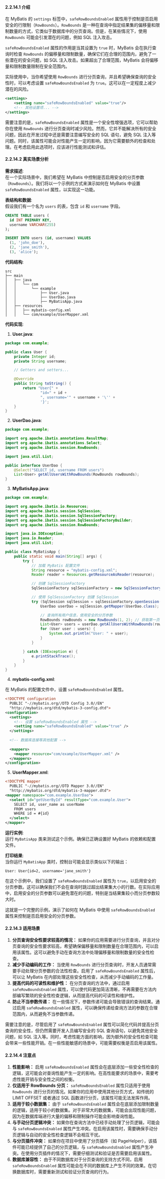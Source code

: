 <a name="LAaPS"></a>
#### 2.2.14.1 介绍
在 MyBatis 的 `settings` 标签中，`safeRowBoundsEnabled` 属性用于控制是否启用安全的行限制（`RowBounds`）。`RowBounds` 是一种在查询中指定结果集的偏移量和限制数量的方式，它类似于数据库中的分页查询。但是，在某些情况下，使用 `RowBounds` 可能会引发潜在的问题，例如 SQL 注入攻击。

`safeRowBoundsEnabled` 属性的作用是当其设置为 `true` 时，MyBatis 会在执行查询时检查 `RowBounds` 的偏移量和限制数量，确保它们在合理的范围内，避免了一些潜在的安全问题，如 SQL 注入攻击。如果超出了合理范围，MyBatis 会将偏移量和限制数量限制在安全范围内。

实际使用中，当你希望使用 `RowBounds` 进行分页查询，并且希望确保查询的安全性时，可以考虑设置 `safeRowBoundsEnabled` 为 `true`。这可以在一定程度上减少潜在的风险。

```xml
<settings>
    <setting name="safeRowBoundsEnabled" value="true"/>
    <!-- 其他设置项... -->
</settings>
```

需要注意的是，`safeRowBoundsEnabled` 属性是一个安全性增强选项，它可以帮助你在使用 `RowBounds` 进行分页查询时减少风险。然而，它并不能解决所有的安全问题，因此在开发过程中还是需要注意编写安全的 SQL 语句，避免 SQL 注入等问题。同时，该属性可能会对性能产生一定的影响，因为它需要额外的检查和处理。在考虑启用此选项时，应该进行性能测试和评估。

<a name="SYupV"></a>
#### 2.2.14.2 真实场景分析
**需求描述**:<br />在一个实际场景中，我们希望在 MyBatis 中控制是否启用安全的分页参数（`RowBounds`）。我们将以一个示例的方式来演示如何在 MyBatis 中设置 `safeRowBoundsEnabled` 属性，以实现这一功能。

**表结构和数据**:<br />假设我们有一个名为 `users` 的表，包含 `id` 和 `username` 字段。

```sql
CREATE TABLE users (
  id INT PRIMARY KEY,
  username VARCHAR(255)
);

INSERT INTO users (id, username) VALUES
  (1, 'john_doe'),
  (2, 'jane_smith'),
  (3, 'alice');
```

**代码结构**:

```
src
├── main
│   ├── java
│   │   └── com
│   │       └── example
│   │           ├── User.java
│   │           ├── UserDao.java
│   │           ├── MyBatisApp.java
│   ├── resources
│   │   ├── mybatis-config.xml
│   │   └── com/example/UserMapper.xml
```

**代码实现**:

1. **User.java**:

```java
package com.example;

public class User {
    private Integer id;
    private String username;

    // Getters and setters...

    @Override
    public String toString() {
        return "User{" +
                "id=" + id +
                ", username='" + username + '\'' +
                '}';
    }
}
```

2. **UserDao.java**:

```java
package com.example;

import org.apache.ibatis.annotations.ResultMap;
import org.apache.ibatis.annotations.Select;
import org.apache.ibatis.session.RowBounds;

import java.util.List;

public interface UserDao {
    @Select("SELECT id, username FROM users")
    List<User> getAllUsersWithRowBounds(RowBounds rowBounds);
}
```

3. **MyBatisApp.java**:

```java
package com.example;

import org.apache.ibatis.io.Resources;
import org.apache.ibatis.session.SqlSession;
import org.apache.ibatis.session.SqlSessionFactory;
import org.apache.ibatis.session.SqlSessionFactoryBuilder;
import org.apache.ibatis.session.RowBounds;

import java.io.IOException;
import java.io.Reader;
import java.util.List;

public class MyBatisApp {
    public static void main(String[] args) {
        try {
            // 加载 MyBatis 配置文件
            String resource = "mybatis-config.xml";
            Reader reader = Resources.getResourceAsReader(resource);

            // 创建 SqlSessionFactory
            SqlSessionFactory sqlSessionFactory = new SqlSessionFactoryBuilder().build(reader);

            // 使用 SqlSessionFactory 创建 SqlSession
            try (SqlSession sqlSession = sqlSessionFactory.openSession()) {
                UserDao userDao = sqlSession.getMapper(UserDao.class);

                // 查询所有用户信息，使用安全的分页参数
                RowBounds rowBounds = new RowBounds(1, 2); // 获取第一页的前两个结果
                List<User> users = userDao.getAllUsersWithRowBounds(rowBounds);
                for (User user : users) {
                    System.out.println("User: " + user);
                }
            }

        } catch (IOException e) {
            e.printStackTrace();
        }
    }
}
```

4. **mybatis-config.xml**:

在 MyBatis 的配置文件中，设置 `safeRowBoundsEnabled` 属性。

```xml
<!DOCTYPE configuration
  PUBLIC "-//mybatis.org//DTD Config 3.0//EN"
  "http://mybatis.org/dtd/mybatis-3-config.dtd">
<configuration>
  <settings>
    <!-- 设置 safeRowBoundsEnabled 属性 -->
    <setting name="safeRowBoundsEnabled" value="true" />
  </settings>
  
  <!-- 数据库连接等其他配置 -->
  
  <mappers>
    <mapper resource="com/example/UserMapper.xml" />
  </mappers>
</configuration>
```

5. **UserMapper.xml**:

```xml
<!DOCTYPE mapper
  PUBLIC "-//mybatis.org//DTD Mapper 3.0//EN"
  "http://mybatis.org/dtd/mybatis-3-mapper.dtd">
<mapper namespace="com.example.UserDao">
  <select id="getUserById" resultType="com.example.User">
    SELECT id, user_name as userName
    FROM users
    WHERE id = #{id}
  </select>
</mapper>
```


**运行实例**:<br />运行 `MyBatisApp` 类来测试这个示例。确保已正确设置好 MyBatis 的依赖和配置文件。

**打印结果**:<br />当你运行 `MyBatisApp` 类时，控制台可能会显示类似以下的输出：

```
User: User{id=2, username='jane_smith'}
```

在这个示例中，我们设置了 `safeRowBoundsEnabled` 属性为 `true`，以启用安全的分页参数。这可以确保我们不会在查询时跳过超出结果集大小的行数。在实际应用中，启用安全的分页参数可以避免潜在的问题，特别是当结果集较小而分页参数较大时。

这就是一个完整的示例，演示了如何在 MyBatis 中使用 `safeRowBoundsEnabled` 属性来控制是否启用安全的分页参数。

<a name="XXdKK"></a>
#### 2.2.14.3 适用场景

1.  **分页查询安全性要求较高的情况：** 如果你的应用需要进行分页查询，并且对分页查询的安全性要求较高，希望确保偏移量和限制数量在合理范围内，可以启用该属性。这可以避免手动在查询方法中处理偏移量和限制数量的安全性检查。 
2.  **减少手动编码的工作：** 当使用 `RowBounds` 进行分页查询时，开发人员通常需要手动处理分页参数的合法性检查。启用了 `safeRowBoundsEnabled` 属性后，可以让 MyBatis 在内部处理这些安全性检查，从而减少手动编码的工作量。 
3.  **提高代码的可读性和维护性：** 在分页查询的方法中，通过启用 `safeRowBoundsEnabled` 属性，可以使代码更加简洁清晰，不再需要在方法内部编写繁琐的安全性检查逻辑，从而提高代码的可读性和维护性。 
4.  **防止不当参数传递：** 在一些情况下，参数传递可能会导致错误的查询结果。通过启用 `safeRowBoundsEnabled` 属性，可以确保传递给查询方法的参数在合理范围内，从而避免不当参数传递。 

需要注意的是，尽管启用了 `safeRowBoundsEnabled` 属性可以简化代码并提高分页查询的安全性，但仍然需要开发人员编写安全的 SQL 查询语句，以避免其他安全问题，如 SQL 注入等。同时，考虑性能方面的影响，因为额外的安全性检查可能会带来一些性能开销。在一些性能敏感的场景中，可能需要权衡是否启用该属性。

<a name="SXJiV"></a>
#### 2.2.14.4 注意点

1.  **性能影响：** 启用 `safeRowBoundsEnabled` 属性会在底层添加一些安全性检查的逻辑，这可能会对查询性能产生一定的影响。在高性能要求的场景中，需要考虑性能开销与安全性之间的权衡。 
2.  **仅适用于 RowBounds 分页：** `safeRowBoundsEnabled` 属性只适用于使用 `RowBounds` 进行分页的情况。如果你的应用中使用其他分页方式，如传统的 LIMIT OFFSET 或者通过 SQL 函数进行分页，该属性可能无法发挥作用。 
3.  **适用于较小数据集：** 由于 `safeRowBoundsEnabled` 属性会在底层添加限制数量的逻辑，适用于较小的数据集。对于非常大的数据集，可能会出现性能问题，因为在数据库端进行大量的偏移和限制操作可能会影响查询性能。 
4.  **与手动分页逻辑冲突：** 如果你在查询方法中已经手动处理了分页逻辑，可能会与 `safeRowBoundsEnabled` 属性产生冲突。在启用该属性时，需要确保手动分页逻辑与自动的安全性检查逻辑不会相互干扰。 
5.  **与分页插件冲突：** 如果你在项目中使用了分页插件（如 PageHelper），该插件可能已经提供了自己的分页逻辑，与 `safeRowBoundsEnabled` 属性产生冲突。在使用分页插件的情况下，需要仔细测试和验证是否需要启用该属性。 
6.  **数据库兼容性：** 由于不同数据库对于分页查询的支持方式不同，启用 `safeRowBoundsEnabled` 属性可能会在不同的数据库上产生不同的效果。在切换数据库时，需要重新测试和验证分页查询的行为。 
